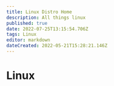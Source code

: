 ```yaml
---
title: Linux Distro Home
description: All things linux
published: true
date: 2022-07-25T13:15:54.706Z
tags: Linux
editor: markdown
dateCreated: 2022-05-21T15:28:21.146Z
---
```

# Linux